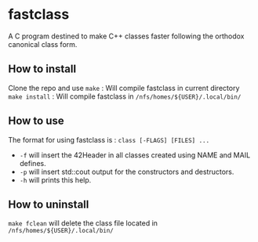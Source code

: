 
# fastclass

A C program destined to make C++ classes faster following the orthodox canonical class form.

## How to install

Clone the repo and use ```make``` : 
Will compile fastclass in current directory
```make install``` :
Will compile fastclass in ```/nfs/homes/${USER}/.local/bin/```  
## How to use

The format for using fastclass is : ```class [-FLAGS] [FILES] ...```

* ```-f``` will insert the 42Header in all classes created using NAME and MAIL defines.
* ```-p``` will insert std::cout output for the constructors and destructors.
* ```-h``` will prints this help.

## How to uninstall
```make fclean``` will delete the class file located in ```/nfs/homes/${USER}/.local/bin/``` 





